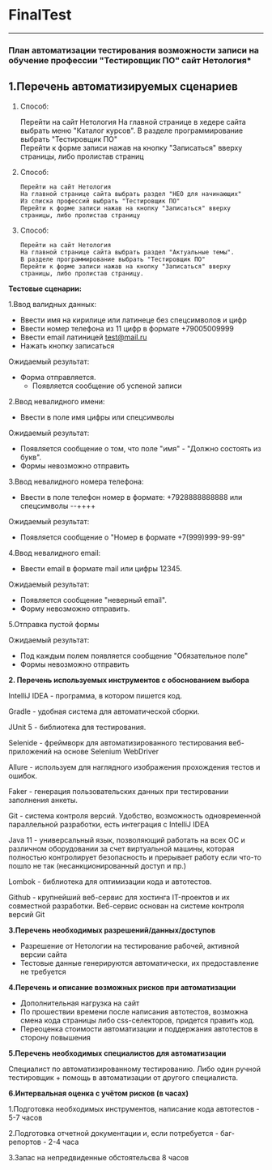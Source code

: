 # FinalTest
****

### План автоматизации тестирования возможности записи на обучение профессии "Тестировщик ПО" сайт Нетология*

## 1.Перечень автоматизируемых сценариев

1. Способ:
   

   Перейти на сайт Нетология
   На главной странице в хедере сайта выбрать меню "Каталог курсов".
   В разделе программирование выбрать "Тестировщик ПО"  
  Перейти к форме записи нажав на кнопку "Записаться" вверху страницы, либо пролистав страниц
   
2. Способ:
   

       Перейти на сайт Нетология
       На главной странице сайта выбрать раздел "НЕО для начинающих"
       Из списка профессий выбрать "Тестировщик ПО"
       Перейти к форме записи нажав на кнопку "Записаться" вверху страницы, либо пролистав страницу
   
3. Способ:
   

       Перейти на сайт Нетология
       На главной странице сайта выбрать раздел "Актуальные темы".
       В разделе программирование выбрать "Тестировщик ПО"  
       Перейти к форме записи нажав на кнопку "Записаться" вверху  страницы, либо пролистав страницу.

**Тестовые сценарии:**


1.Ввод валидных данных:
- Ввести имя на кирилице или латинеце без спецсимволов и цифр
- Ввести номер телефона из 11 цифр в формате +79005009999
- Ввести email латиницей test@mail.ru
- Нажать кнопку записаться

Ожидаемый результат: 
- Форма отправляется. 
  - Появляется сообщение об успеной записи

2.Ввод невалидного имени:

- Ввести в поле имя цифры или спецсимволы

Ожидаемый результат: 
- Появляется сообщение о том, что поле "имя" - "Должно состоять из букв".
- Формы невозможно отправить

3.Ввод невалидного номера телефона:

- Ввести в поле телефон номер в формате: +7928888888888
или спецсимволы --++++

Ожидаемый результат: 

- Появляется сообщение о "Номер в формате +7(999)999-99-99"

4.Ввод невалидного email:

- Ввести email в формате mail или цифры 12345.


Ожидаемый результат: 
- Появляется сообщение "неверный email". 
- Форму невозможно отправить.

5.Отправка пустой формы

Ожидаемый результат: 
- Под каждым полем появляется сообщение "Обязательное поле"
- Формы невозможно отправить

**2. Перечень используемых инструментов с обоснованием выбора**


IntelliJ IDEA - программа, в котором пишется код.

Gradle - удобная система для автоматической сборки.

JUnit 5 - библиотека для тестирования.

Selenide - фреймворк для автоматизированного тестирования веб-приложений на основе Selenium WebDriver

Allure - используем для наглядного изображения прохождения тестов и ошибок.

Faker - генерация пользовательских данных при тестировании заполнения анкеты.

Git - система контроля версий. Удобство, возможность одновременной параллельной разработки, есть интеграция с IntelliJ IDEA

Java 11 - универсальный язык, позволяющий работать на всех ОС и различном оборудовании за счет виртуальной машины, которая
полностью контролирует безопасность и прерывает работу если что-то пошло не так (несанкционированный доступ и пр.)

Lombok - библиотека для оптимизации кода и автотестов.

Github - крупнейший веб-сервис для хостинга IT-проектов и их совместной разработки. Веб-сервис основан на системе контроля версий Git


**3.Перечень необходимых разрешений/данных/доступов**

- Разрешение от Нетологии на тестирование рабочей, активной версии сайта
- Тестовые данные генерируются автоматически, их предоставление не требуется


**4.Перечень и описание возможных рисков при автоматизации**


- Дополнительная нагрузка на сайт
- По прошествии времени после написания автотестов, возможна смена кода страницы либо css-селекторов, придется править код.
- Переоценка стоимости автоматизации и поддержания автотестов в сторону повышения


**5.Перечень необходимых специалистов для автоматизации**

Специалист по автоматизированному тестированию. Либо один ручной тестировщик + помощь в автоматизации от другого специалиста.

**6.Интервальная оценка с учётом рисков (в часах)**



1.Подготовка необходимых инструментов, написание кода автотестов - 5-7 часов

2.Подготовка отчетной документации и, если потребуется - баг-репортов - 2-4 часа

3.Запас на непредвиденные обстоятельсва 8 часов